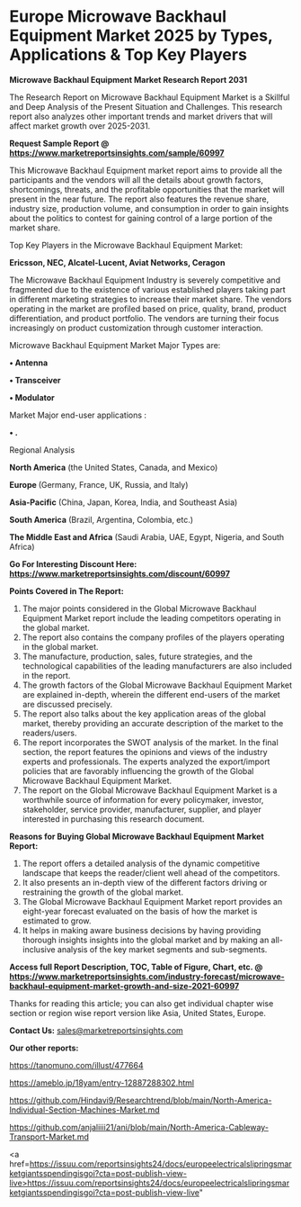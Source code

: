 # Europe Microwave Backhaul Equipment Market 2025 by Types, Applications & Top Key Players

<strong>Microwave Backhaul Equipment Market Research Report 2031</strong>

The Research Report on Microwave Backhaul Equipment Market is a Skillful and Deep Analysis of the Present Situation and Challenges. This research report also analyzes other important trends and market drivers that will affect market growth over 2025-2031.

<strong>Request Sample Report @ <a href=https://www.marketreportsinsights.com/sample/60997>https://www.marketreportsinsights.com/sample/60997</a></strong>

This Microwave Backhaul Equipment market report aims to provide all the participants and the vendors will all the details about growth factors, shortcomings, threats, and the profitable opportunities that the market will present in the near future. The report also features the revenue share, industry size, production volume, and consumption in order to gain insights about the politics to contest for gaining control of a large portion of the market share.

Top Key Players in the Microwave Backhaul Equipment Market:

<strong>Ericsson, NEC, Alcatel-Lucent, Aviat Networks, Ceragon</strong>

The Microwave Backhaul Equipment Industry is severely competitive and fragmented due to the existence of various established players taking part in different marketing strategies to increase their market share. The vendors operating in the market are profiled based on price, quality, brand, product differentiation, and product portfolio. The vendors are turning their focus increasingly on product customization through customer interaction.

Microwave Backhaul Equipment Market Major Types are:

<strong>• Antenna

• Transceiver

• Modulator</strong>

Market Major end-user applications :

<strong>• .</strong>

Regional Analysis

</u><strong><b>North America</b></strong> (the United States, Canada, and Mexico)

<strong><b>Europe </b></strong>(Germany, France, UK, Russia, and Italy)

<strong><b>Asia-Pacific</b></strong> (China, Japan, Korea, India, and Southeast Asia)

<strong><b>South America</b></strong> (Brazil, Argentina, Colombia, etc.)

<strong><b>The Middle East and Africa</b></strong> (Saudi Arabia, UAE, Egypt, Nigeria, and South Africa)

<strong>Go For Interesting Discount Here: <a href=https://www.marketreportsinsights.com/discount/60997>https://www.marketreportsinsights.com/discount/60997</a></strong>

<strong>Points Covered in The Report:</strong>
<ol>
  <li>The major points considered in the Global Microwave Backhaul Equipment Market report include the leading competitors operating in the global market.</li>
  <li>The report also contains the company profiles of the players operating in the global market.</li>
  <li>The manufacture, production, sales, future strategies, and the technological capabilities of the leading manufacturers are also included in the report.</li>
  <li>The growth factors of the Global Microwave Backhaul Equipment Market are explained in-depth, wherein the different end-users of the market are discussed precisely.</li>
  <li>The report also talks about the key application areas of the global market, thereby providing an accurate description of the market to the readers/users.</li>
  <li>The report incorporates the SWOT analysis of the market. In the final section, the report features the opinions and views of the industry experts and professionals. The experts analyzed the export/import policies that are favorably influencing the growth of the Global Microwave Backhaul Equipment Market.</li>
  <li>The report on the Global Microwave Backhaul Equipment Market is a worthwhile source of information for every policymaker, investor, stakeholder, service provider, manufacturer, supplier, and player interested in purchasing this research document.</li>
</ol>
<strong>Reasons for Buying Global Microwave Backhaul Equipment Market Report:</strong>

<ol>
  <li>The report offers a detailed analysis of the dynamic competitive landscape that keeps the reader/client well ahead of the competitors.</li>
  <li>It also presents an in-depth view of the different factors driving or restraining the growth of the global market.</li>
  <li>The Global Microwave Backhaul Equipment Market report provides an eight-year forecast evaluated on the basis of how the market is estimated to grow.</li>
  <li>It helps in making aware business decisions by having providing thorough insights insights into the global market and by making an all-inclusive analysis of the key market segments and sub-segments.</li>
</ol>
<strong>Access full Report Description, TOC, Table of Figure, Chart, etc. @ <a href=https://www.marketreportsinsights.com/industry-forecast/microwave-backhaul-equipment-market-growth-and-size-2021-60997>https://www.marketreportsinsights.com/industry-forecast/microwave-backhaul-equipment-market-growth-and-size-2021-60997</a></strong>


Thanks for reading this article; you can also get individual chapter wise section or region wise report version like Asia, United States, Europe.

<strong>Contact Us:</strong>
sales@marketreportsinsights.com

<strong>Our other reports:</strong>

<a href=https://tanomuno.com/illust/477664>https://tanomuno.com/illust/477664</a>

<a href=https://ameblo.jp/18yam/entry-12887288302.html>https://ameblo.jp/18yam/entry-12887288302.html</a>

<a href=https://github.com/Hindavi9/Researchtrend/blob/main/North-America-Individual-Section-Machines-Market.md>https://github.com/Hindavi9/Researchtrend/blob/main/North-America-Individual-Section-Machines-Market.md</a>

<a href=https://github.com/anjaliiii21/ani/blob/main/North-America-Cableway-Transport-Market.md>https://github.com/anjaliiii21/ani/blob/main/North-America-Cableway-Transport-Market.md</a>

<a href=https://issuu.com/reportsinsights24/docs/europeelectricalslipringsmarketgiantsspendingisgoi?cta=post-publish-view-live>https://issuu.com/reportsinsights24/docs/europeelectricalslipringsmarketgiantsspendingisgoi?cta=post-publish-view-live</a>"
